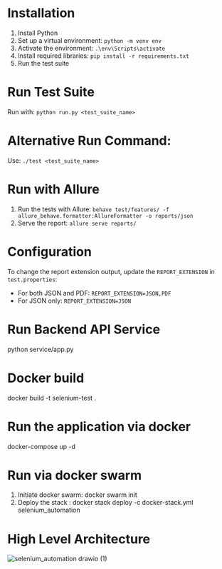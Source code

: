 # Installation
1. Install Python
2. Set up a virtual environment: `python -m venv env`
3. Activate the environment: `.\env\Scripts\activate`
4. Install required libraries: `pip install -r requirements.txt`
5. Run the test suite

# Run Test Suite
Run with: `python run.py <test_suite_name>`

# Alternative Run Command:
Use: `./test <test_suite_name>`

# Run with Allure
1. Run the tests with Allure: `behave test/features/ -f allure_behave.formatter:AllureFormatter -o reports/json`
2. Serve the report: `allure serve reports/`

# Configuration
To change the report extension output, update the `REPORT_EXTENSION` in `test.properties`:
- For both JSON and PDF: `REPORT_EXTENSION=JSON,PDF`
- For JSON only: `REPORT_EXTENSION=JSON`

# Run Backend API Service
python service/app.py

# Docker build
docker build -t selenium-test .     

# Run the application via docker
docker-compose up -d

# Run via docker swarm
1. Initiate docker swarm: docker swarm init
2. Deploy the stack : docker stack deploy -c docker-stack.yml selenium_automation

# High Level Architecture
![selenium_automation drawio (1)](https://github.com/user-attachments/assets/5b4561fc-d4b3-492f-943e-141c35b1b2e8)
